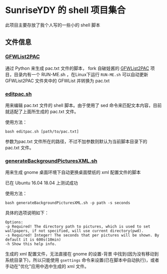 # SunriseYDY 的 shell 项目集合

此项目主要存放了我个人写的一些小的 shell 脚本

## 文件信息

### [GFWList2PAC](GFWList2PAC)

通过 Python 来生成 pac.txt 文件的脚本， fork 自破娃酱的 [GFWList2PAC](https://github.com/breakwa11/GFWList2PAC) 项目，目录内有一个 RUN-ME.sh ，在Linux下运行 `RUN-ME.sh` 可以自动更新 GFWList2PAC 文件夹中的 GFWList 并转换为 pac.txt

### [editpac.sh](editpac.sh)

用来编辑 pac.txt 文件的 shell 脚本。由于使用了 sed 命令来匹配文本内容，目前就适配了上面所生成的 pac.txt 文件。

使用方法：

    bash editpac.sh [path/to/pac.txt]

参数为pac.txt 文件所在的路径，不过不加参数则默认为当前脚本目录下的 pac.txt 文件。

### [generateBackgroundPicturesXML.sh](generateBackgroundPicturesXML.sh)

用来生成 gnome 桌面环境下自动更换桌面壁纸的 xml 配置文件的脚本

已在 Ubuntu 16.04 18.04 上测试成功

使用方法：

    bash generateBackgroundPicturesXML.sh -p path -s seconds

具体的选项说明如下：

    Options:
    -p Required! The directory path to pictures, which is used to set wallpapers, if not specified, will use current directory(pwd).
    -s Required! Integer! The seconds that per pictures will be shown. By default it is 600s(10min)
    -h Show this help info.

生成的 xml 配置文件，无法直接在 gnome 的设置-背景 中找到(因为没有移动到系统目录下)，所以只能使用 `gsettings` 命令来设置(已在脚本中自动执行)，或者手动在"优化"应用中选中生成的 xml 文件。
